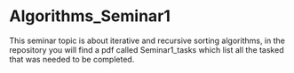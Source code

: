 # Algorithms_Seminar1
This seminar topic is about iterative and recursive sorting algorithms, in the repository you will find a pdf called Seminar1_tasks which list all the tasked that was needed to be completed.
